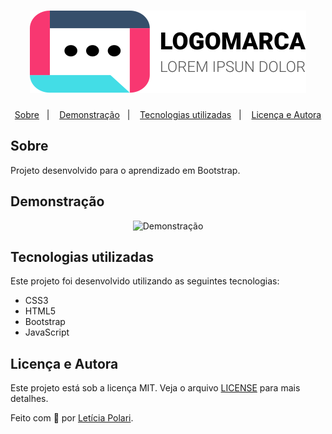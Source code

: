 <h1 align="center">
 <img src="https://raw.githubusercontent.com/Polaris851/Bootstrap/181ccb44f6cb40f4609a36192edb12de3c8d0270/imagens/logo.svg"alt="Site em Bootstrap" /> 
</h1>

<p align="center">
  <a href="#sobre">Sobre</a>&nbsp;&nbsp;&nbsp;|&nbsp;&nbsp;&nbsp;  
  <a href="#demonstração">Demonstração</a>&nbsp;&nbsp;&nbsp;|&nbsp;&nbsp;&nbsp;
  <a href="#tecnologias-utilizadas">Tecnologias utilizadas</a>&nbsp;&nbsp;&nbsp;|&nbsp;&nbsp;&nbsp;
  <a href="#licença-e-autora">Licença e Autora</a>
</p>

## Sobre

Projeto desenvolvido para o aprendizado em Bootstrap.

##  Demonstração

<p align="center">
    <img alt="Demonstração" title="Demonstração" 
    src="https://raw.githubusercontent.com/Polaris851/Bootstrap/main/bootstrap.gif" />
</p>

## Tecnologias utilizadas

Este projeto foi desenvolvido utilizando as seguintes tecnologias:

- CSS3
- HTML5
- Bootstrap
- JavaScript

## Licença e Autora

Este projeto está sob a licença MIT. Veja o arquivo [LICENSE](https://github.com/Polaris851/Bootstrap/blob/main/LICENSE) para mais detalhes.

Feito com :purple_heart: por [Letícia Polari](https://github.com/Polaris851).
